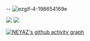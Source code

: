 -- ![ezgif-4-198654169e](https://user-images.githubusercontent.com/92919697/158129322-2403dc29-39ce-4ed5-aab2-13feacc46f79.gif)

<img src="https://github-readme-stats.vercel.app/api?username=neyaznafiz&show_icons=true&theme=light&line_height=33"> <img src="https://github-readme-stats.vercel.app/api/top-langs/?username=neyaznafiz&theme=light&hide_langs_below=1">

[![NEYAZ's github activity graph](https://activity-graph.herokuapp.com/graph?username=neyaznafiz&bg_color=010203&color=777777&line=0ebaec&point=1adbce&area=true&hide_border=true)](https://github.com/NoobMahbub/github-readme-activity-graph)
